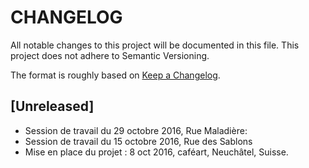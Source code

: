# CHANGELOG 

All notable changes to this project will be documented in this file. This project does not adhere to Semantic Versioning.

The format is roughly based on [Keep a Changelog](http://keepachangelog.com/).

## [Unreleased]

- Session de travail du 29 octobre 2016, Rue Maladière: 
- Session de travail du 15 octobre 2016, Rue des Sablons
- Mise en place du projet : 8 oct 2016, caféart, Neuchâtel, Suisse.








